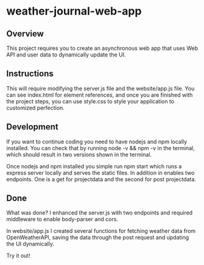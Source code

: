 # weather-journal-web-app

## Overview
This project requires you to create an asynchronous web app that uses Web API and user data to dynamically update the UI.

## Instructions
This will require modifying the server.js file and the website/app.js file. You can see index.html for element references, and once you are finished with the project steps, you can use style.css to style your application to customized perfection.

## Development
If you want to continue coding you need to have nodejs and npm locally installed. You can check that by running node -v && npm -v in the terminal, which should result in two versions shown in the terminal.

Once nodejs and npm installed you simple run npm start which runs a express server locally and serves the static files. In addition in enables two endpoints. One is a get for projectdata and the second for post projectdata.

## Done
What was done? I enhanced the server.js with two endpoints and required middleware to enable body-parser and cors.

In website/app.js I created several functions for fetching weather data from OpenWeatherAPI, saving the data through the post request and updating the UI dynamically.

Try it out!
